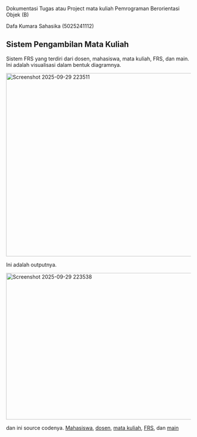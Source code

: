 Dokumentasi Tugas atau Project mata kuliah Pemrograman Berorientasi Objek (B)

Dafa Kumara Sahasika (5025241112)

## Sistem Pengambilan Mata Kuliah

Sistem FRS yang terdiri dari dosen, mahasiswa, mata kuliah, FRS, dan main.
Ini adalah visualisasi dalam bentuk diagramnya.

<img width="1200" height="500" alt="Screenshot 2025-09-29 223511" src="https://github.com/user-attachments/assets/fdddfe25-ecff-4523-b100-ec963d9416c0" />


Ini adalah outputnya.

<img width="1000" height="400" alt="Screenshot 2025-09-29 223538" src="https://github.com/user-attachments/assets/1cb1990a-7a7b-4939-bf17-b5014b14d555" />



dan ini source codenya. 
[Mahasiswa](Mahasiswa.java), [dosen](Dosen.java), [mata kuliah](MataKuliah.java), [FRS](FRS.java), dan [main](Main.java)
